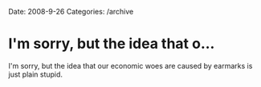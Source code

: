 Date: 2008-9-26
Categories: /archive

# I'm sorry, but the idea that o...

I'm sorry, but the idea that our economic woes are caused by earmarks is just plain stupid.
